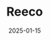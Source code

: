 ---  
layout: startup_page  
title: "Reeco"  
id: "reeco.io"  
permalink: "/reecoreeco.io01152025/"  
website: "https://www.reeco.io/"  
funding_round: "Series A"  
funding_amount: "$15M"  
investors: "Aleph VC, Net Capital Ventures, Joule Ventures"  
about: "Reeco is an AI-driven procure-to-pay platform for the hospitality industry. It streamlines back-of-house operations by unifying procurement, inventory, recipe management, and accounts payable into a single system, eliminating manual processes and improving efficiency. This allows hotels to cut costs, increase efficiency, and improve profit margins."  
markets: "Hospitality, AI, Fintech, Hotel, Software"  
hq: "Miami, Florida, United States"  
founded_year: "2021"  
linkedin: "https://www.linkedin.com/company/re-eco"  
twitter: ""  
instagram: ""  
facebook: "https://www.facebook.com/ReecoShopping"  
crunchbase: "https://www.crunchbase.com/organization/reeco-3bca"  
pitchbook: ""  

date_display: "15-Jan-2025"  
date: "2025-01-15"

# SEO Optimization  
meta_title: "Reeco - Series A Funding ($15M)"  
meta_description: "Reeco, Reeco is an AI-driven procure-to-pay platform for the hospitality industry. It streamlines back-of-house operations by unifying procurement, inventory..."  
meta_keywords: "Reeco, Hospitality, AI, Fintech, Hotel, Software, Series A funding"  
canonical_url: "https://startup.projectstartups.com/reecoreeco.io01152025/"  
---